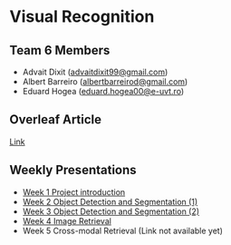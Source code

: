# **Visual Recognition**

## Team 6 Members

- Advait Dixit (advaitdixit99@gmail.com)
- Albert Barreiro (albertbarreirod@gmail.com)
- Eduard Hogea (eduard.hogea00@e-uvt.ro)

## Overleaf Article

[Link](https://www.overleaf.com/read/jqgxyvhdgjxp)

## Weekly Presentations

- [Week 1 Project introduction](https://docs.google.com/presentation/d/1S9_8x5Vc7RlXTraeNL5-cWn-vbvcuax4l4FJzjlnD2A/edit?usp=sharing)
- [Week 2 Object Detection and Segmentation (1)](https://docs.google.com/presentation/d/1idtVhUsOu2SaltNqpG7FlljD8OkY9RHVoRhKUEpnCmU/edit?usp=sharing)
- [Week 3 Object Detection and Segmentation (2)](https://docs.google.com/presentation/d/1y36a24HT6kIYqdB8TMCrW6bey0_YXhJKNTChUqBoEJ8/edit?usp=sharing)
- [Week 4 Image Retrieval](https://docs.google.com/presentation/d/1lPmfX_9mOvBzeL-N8dC_ExdXS2X3MofWIZZW6EIyYw8/edit?usp=sharing)
- Week 5 Cross-modal Retrieval (Link not available yet)


